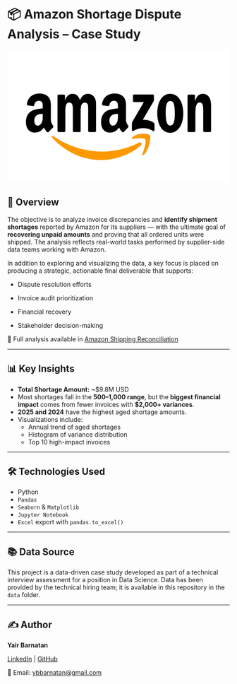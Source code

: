 # 📦 Amazon Shortage Dispute Analysis – Case Study 

<img src="images/amazon_logo.webp" alt="banner" width="520" height="300">


## 🧠 Overview

The objective is to analyze invoice discrepancies and **identify shipment shortages** reported by Amazon for its suppliers — with the ultimate goal of **recovering unpaid amounts** and proving that all ordered units were shipped. The analysis reflects real-world tasks performed by supplier-side data teams working with Amazon.

In addition to exploring and visualizing the data, a key focus is placed on producing a strategic, actionable final deliverable that supports:

+ Dispute resolution efforts

+ Invoice audit prioritization

+ Financial recovery

+ Stakeholder decision-making

📄 Full analysis available in [Amazon Shipping Reconciliation](https://github.com/ybarnatan/amazon_recon/blob/main/Amazon_Shipping_Reconciliation.ipynb)

---

## 📊 Key Insights

- **Total Shortage Amount:** ~$9.8M USD  
- Most shortages fall in the **$500–$1,000 range**, but the **biggest financial impact** comes from fewer invoices with **$2,000+ variances**.
- **2025 and 2024** have the highest aged shortage amounts.
- Visualizations include:
  - Annual trend of aged shortages
  - Histogram of variance distribution
  - Top 10 high-impact invoices

---

## 🛠️ Technologies Used

- Python  
- `Pandas`  
- `Seaborn` & `Matplotlib`  
- `Jupyter Notebook`  
- `Excel` export with `pandas.to_excel()`

---

  
## 📚 Data Source

This project is a data-driven case study developed as part of a technical interview assessment for a position in Data Science. Data has been provided by the technical hiring team; it is available in this repository in the `data` folder.

---

## ✍️ **Author**  

**Yair Barnatan**

[LinkedIn](https://www.linkedin.com/in/yair-barnatan/) | [GitHub](https://github.com/ybarnatan)

📧 Email: ybbarnatan@gmail.com
